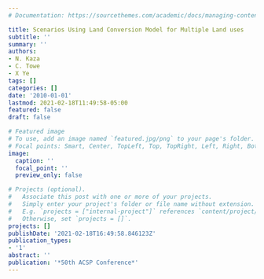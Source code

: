 ```yaml
---
# Documentation: https://sourcethemes.com/academic/docs/managing-content/

title: Scenarios Using Land Conversion Model for Multiple Land uses
subtitle: ''
summary: ''
authors:
- N. Kaza
- C. Towe
- X Ye
tags: []
categories: []
date: '2010-01-01'
lastmod: 2021-02-18T11:49:58-05:00
featured: false
draft: false

# Featured image
# To use, add an image named `featured.jpg/png` to your page's folder.
# Focal points: Smart, Center, TopLeft, Top, TopRight, Left, Right, BottomLeft, Bottom, BottomRight.
image:
  caption: ''
  focal_point: ''
  preview_only: false

# Projects (optional).
#   Associate this post with one or more of your projects.
#   Simply enter your project's folder or file name without extension.
#   E.g. `projects = ["internal-project"]` references `content/project/deep-learning/index.md`.
#   Otherwise, set `projects = []`.
projects: []
publishDate: '2021-02-18T16:49:58.846123Z'
publication_types:
- '1'
abstract: ''
publication: '*50th ACSP Conference*'
---
```

